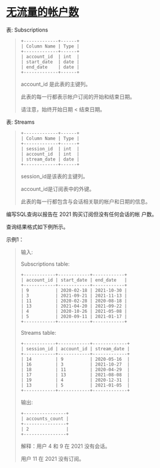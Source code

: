 #  [无流量的帐户数](https://leetcode.cn/problems/number-of-accounts-that-did-not-stream)

表: Subscriptions
> ```
> +-------------+------+
> | Column Name | Type |
> +-------------+------+
> | account_id  | int  |
> | start_date  | date |
> | end_date    | date |
> +-------------+------+
> ```
> account_id 是此表的主键列。
> 
> 此表的每一行都表示帐户订阅的开始和结束日期。
> 
> 请注意，始终开始日期 < 结束日期。
 

表: Streams
> ```
> +-------------+------+
> | Column Name | Type |
> +-------------+------+
> | session_id  | int  |
> | account_id  | int  |
> | stream_date | date |
> +-------------+------+
> ```
> session_id是该表的主键列。
> 
> account_id是订阅表中的外键。
> 
> 此表的每一行都包含与会话相关联的帐户和日期的信息。
 

编写SQL查询以报告在 2021 购买订阅但没有任何会话的帐 户数。

查询结果格式如下例所示。

 

示例1：

> 输入: 
> 
> Subscriptions table:
> ```
> +------------+------------+------------+
> | account_id | start_date | end_date   |
> +------------+------------+------------+
> | 9          | 2020-02-18 | 2021-10-30 |
> | 3          | 2021-09-21 | 2021-11-13 |
> | 11         | 2020-02-28 | 2020-08-18 |
> | 13         | 2021-04-20 | 2021-09-22 |
> | 4          | 2020-10-26 | 2021-05-08 |
> | 5          | 2020-09-11 | 2021-01-17 |
> +------------+------------+------------+
> ```
> Streams table:
> ```
> +------------+------------+-------------+
> | session_id | account_id | stream_date |
> +------------+------------+-------------+
> | 14         | 9          | 2020-05-16  |
> | 16         | 3          | 2021-10-27  |
> | 18         | 11         | 2020-04-29  |
> | 17         | 13         | 2021-08-08  |
> | 19         | 4          | 2020-12-31  |
> | 13         | 5          | 2021-01-05  |
> +------------+------------+-------------+
> ```
> 输出: 
> ```
> +----------------+
> | accounts_count |
> +----------------+
> | 2              |
> +----------------+
> ```
> 解释：用户 4 和 9 在 2021 没有会话。
> 
> 用户 11 在 2021 没有订阅。